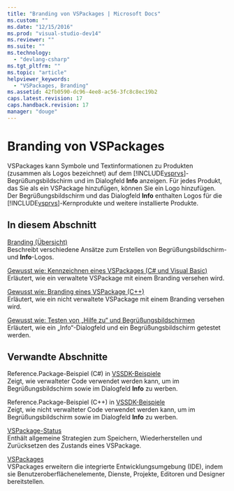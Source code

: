 ```yaml
---
title: "Branding von VSPackages | Microsoft Docs"
ms.custom: ""
ms.date: "12/15/2016"
ms.prod: "visual-studio-dev14"
ms.reviewer: ""
ms.suite: ""
ms.technology: 
  - "devlang-csharp"
ms.tgt_pltfrm: ""
ms.topic: "article"
helpviewer_keywords: 
  - "VSPackages, Branding"
ms.assetid: 42fb0590-dc96-4ee8-ac56-3fc8c8ec19b2
caps.latest.revision: 17
caps.handback.revision: 17
manager: "douge"
---
```

# Branding von VSPackages
VSPackages kann Symbole und Textinformationen zu Produkten \(zusammen als Logos bezeichnet\) auf dem [!INCLUDE[vsprvs](../code-quality/includes/vsprvs_md.md)]\-Begrüßungsbildschirm und im Dialogfeld **Info** anzeigen. Für jedes Produkt, das Sie als ein VSPackage hinzufügen, können Sie ein Logo hinzufügen. Der Begrüßungsbildschirm und das Dialogfeld  **Info** enthalten Logos für die [!INCLUDE[vsprvs](../code-quality/includes/vsprvs_md.md)]\-Kernprodukte und weitere installierte Produkte.  
  
## In diesem Abschnitt  
 [Branding \(Übersicht\)](../misc/branding-overview.md)  
 Beschreibt verschiedene Ansätze zum Erstellen von Begrüßungsbildschirm\- und **Info**\-Logos.  
  
 [Gewusst wie: Kennzeichnen eines VSPackages \(C\# und Visual Basic\)](../misc/how-to-brand-a-vspackage-csharp-and-visual-basic.md)  
 Erläutert, wie ein verwaltete VSPackage mit einem Branding versehen wird.  
  
 [Gewusst wie: Branding eines VSPackage \(C\+\+\)](../misc/how-to-brand-a-vspackage-cpp.md)  
 Erläutert, wie ein nicht verwaltete VSPackage mit einem Branding versehen wird.  
  
 [Gewusst wie: Testen von „Hilfe zu“ und Begrüßungsbildschirmen](../misc/how-to-test-the-help-about-and-splash-screens.md)  
 Erläutert, wie ein „Info“\-Dialogfeld und ein Begrüßungsbildschirm getestet werden.  
  
## Verwandte Abschnitte  
 Reference.Package\-Beispiel \(C\#\) in [VSSDK\-Beispiele](../misc/vssdk-samples.md)  
 Zeigt, wie verwalteter Code verwendet werden kann, um im Begrüßungsbildschirm sowie im Dialogfeld **Info** zu werben.  
  
 Reference.Package\-Beispiel \(C\+\+\) in [VSSDK\-Beispiele](../misc/vssdk-samples.md)  
 Zeigt, wie nicht verwalteter Code verwendet werden kann, um im Begrüßungsbildschirm sowie im Dialogfeld **Info** zu werben.  
  
 [VSPackage\-Status](../misc/vspackage-state.md)  
 Enthält allgemeine Strategien zum Speichern, Wiederherstellen und Zurücksetzen des Zustands eines VSPackage.  
  
 [VSPackages](../extensibility/internals/vspackages.md)  
 VSPackages erweitern die integrierte Entwicklungsumgebung \(IDE\), indem sie Benutzeroberflächenelemente, Dienste, Projekte, Editoren und Designer bereitstellen.